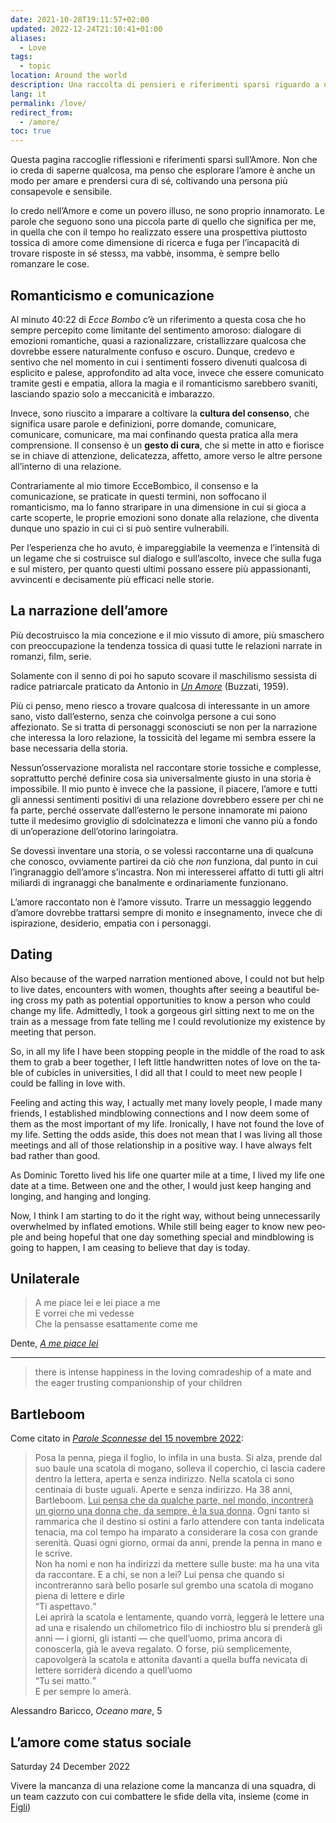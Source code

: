```yaml
---
date: 2021-10-28T19:11:57+02:00
updated: 2022-12-24T21:10:41+01:00
aliases:
  - Love
tags:
  - topic
location: Around the world
description: Una raccolta di pensieri e riferimenti sparsi riguardo a quella cosa che muove tutto ma di cui nessunə capisce un belin
lang: it
permalink: /love/
redirect_from:
  - /amore/
toc: true
---
```

Questa pagina raccoglie riflessioni e riferimenti sparsi sull’Amore. Non che io creda di saperne qualcosa, ma penso che esplorare l’amore è anche un modo per amare e prendersi cura di sé, coltivando una persona più consapevole e sensibile.

Io credo nell’Amore e come un povero illuso, ne sono proprio innamorato. Le parole che seguono sono una piccola parte di quello che significa per me, in quella che con il tempo ho realizzato essere una prospettiva piuttosto tossica di amore come dimensione di ricerca e fuga per l’incapacità di trovare risposte in sé stessз, ma vabbè, insomma, è sempre bello romanzare le cose.

## Romanticismo e comunicazione

Al minuto 40:22 di <cite>Ecce Bombo</cite> c’è un riferimento a questa cosa che ho sempre percepito come limitante del sentimento amoroso: dialogare di emozioni romantiche, quasi a razionalizzare, cristallizzare qualcosa che dovrebbe essere naturalmente confuso e oscuro. Dunque, credevo e sentivo che nel momento in cui i sentimenti fossero divenuti qualcosa di esplicito e palese, approfondito ad alta voce, invece che essere comunicato tramite gesti e empatia, allora la magia e il romanticismo sarebbero svaniti, lasciando spazio solo a meccanicità e imbarazzo.

Invece, sono riuscito a imparare a coltivare la **cultura del consenso**, che significa usare parole e definizioni, porre domande, comunicare, comunicare, comunicare, ma mai confinando questa pratica alla mera comprensione. Il consenso è un **gesto di cura**, che si mette in atto e fiorisce se in chiave di attenzione, delicatezza, affetto, amore verso le altre persone all’interno di una relazione.

Contrariamente al mio timore EcceBombico, il consenso e la comunicazione, se praticate in questi termini, non soffocano il romanticismo, ma lo fanno straripare in una dimensione in cui si gioca a carte scoperte, le proprie emozioni sono donate alla relazione, che diventa dunque uno spazio in cui ci si può sentire vulnerabili.

Per l’esperienza che ho avuto, è impareggiabile la veemenza e l’intensità di un legame che si costruisce sul dialogo e sull’ascolto, invece che sulla fuga e sul mistero, per quanto questi ultimi possano essere più appassionanti, avvincenti e decisamente più efficaci nelle storie.

## La narrazione dell’amore

Più decostruisco la mia concezione e il mio vissuto di amore, più smaschero con preoccupazione la tendenza tossica di quasi tutte le relazioni narrate in romanzi, film, serie.

Solamente con il senno di poi ho saputo scovare il maschilismo sessista di radice patriarcale praticato da Antonio in <cite>[Un Amore](https://it.wikipedia.org/wiki/Un_amore_(romanzo) '“Un Amore” su Wikipedia')</cite> (Buzzati, 1959).

Più ci penso, meno riesco a trovare qualcosa di interessante in un amore sano, visto dall’esterno, senza che coinvolga persone a cui sono affezionato. Se si tratta di personaggi sconosciuti se non per la narrazione che interessa la loro relazione, la tossicità del legame mi sembra essere la base necessaria della storia.

Nessun’osservazione moralista nel raccontare storie tossiche e complesse, soprattutto perché definire cosa sia universalmente giusto in una storia è impossibile. Il mio punto è invece che la passione, il piacere, l’amore e tutti gli annessi sentimenti positivi di una relazione dovrebbero essere per chi ne fa parte, perché osservate dall’esterno le persone innamorate mi paiono tutte il medesimo groviglio di sdolcinatezza e limoni che vanno più a fondo di un’operazione dell’otorino laringoiatra.

Se dovessi inventare una storia, o se volessi raccontarne una di qualcunə che conosco, ovviamente partirei da ciò che *non* funziona, dal punto in cui l’ingranaggio dell’amore s’incastra. Non mi interesserei affatto di tutti gli altri miliardi di ingranaggi che banalmente e ordinariamente funzionano.

L’amore raccontato non è l’amore vissuto. Trarre un messaggio leggendo d’amore dovrebbe trattarsi sempre di monito e insegnamento, invece che di ispirazione, desiderio, empatia con i personaggi.

<h2 lang='en'>Dating</h2>

<div lang='en'><p>Also because of the warped narration mentioned above, I could not but help to live dates, encounters with women, thoughts after seeing a beautiful being cross my path as potential opportunities to know a person who could change my life. Admittedly, I took a gorgeous girl sitting next to me on the train as a message from fate telling me I could revolutionize my existence by meeting that person.</p>

<p>So, in all my life I have been stopping people in the middle of the road to ask them to grab a beer together, I left little handwritten notes of love on the table of cubicles in universities, I did all that I could to meet new people I could be falling in love with.</p>

<p>Feeling and acting this way, I actually met many lovely people, I made many friends, I established mindblowing connections and I now deem some of them as the most important of my life. Ironically, I have not found the love of my life. Setting the odds aside, this does not mean that I was living all those meetings and all of those relationship in a positive way. I have always felt bad rather than good.</p>

<p>As Dominic Toretto lived his life one quarter mile at a time, I lived my life one date at a time. Between one and the other, I would just keep hanging and longing, and hanging and longing.</p>

<p>Now, I think I am starting to do it the right way, without being unnecessarily overwhelmed by inflated emotions. While still being eager to know new people and being hopeful that one day something special and mindblowing is going to happen, I am ceasing to believe that day is today.</p>
</div>

## Unilaterale

> A me piace lei e lei piace a me  
E vorrei che mi vedesse  
Che la pensasse esattamente come me

<p class='cite'>Dente, <cite><a href='https://musicbrainz.org/recording/4c810e40-877a-491d-9f2d-7c2d114776dc' hreflang='en' title='A me piace lei su MusicBrainz'>A me piace lei</a></cite></p>

---

<blockquote lang='en'><p>there is intense happiness in the loving comradeship of a mate and the eager trusting companionship of your children</p></blockquote>

## Bartleboom

Come citato in [<cite>Parole Sconnesse</cite> del <time datetime='2022-11-15'>15 novembre 2022</time>](https://tommi.space/amore-oggi '“L’amore oggi”'):

> Posa la penna, piega il foglio, lo infila in una busta. Si alza, prende dal suo baule una scatola di mogano, solleva il coperchio, ci lascia cadere dentro la lettera, aperta e senza indirizzo. Nella scatola ci sono centinaia di buste uguali. Aperte e senza indirizzo. Ha 38 anni, Bartleboom. <u>Lui pensa che da qualche parte, nel mondo, incontrerà un giorno una donna che, da sempre, è la sua donna</u>. Ogni tanto si rammarica che il destino si ostini a farlo attendere con tanta indelicata tenacia, ma col tempo ha imparato a considerare la cosa con grande serenità. Quasi ogni giorno, ormai da anni, prende la penna in mano e le scrive.  
> Non ha nomi e non ha indirizzi da mettere sulle buste: ma ha una vita da raccontare. E a chi, se non a lei? Lui pensa che quando si incontreranno sarà bello posarle sul grembo una scatola di mogano piena di lettere e dirle  
> <q>Ti aspettavo.</q>  
> Lei aprirà la scatola e lentamente, quando vorrà, leggerà le lettere una ad una e risalendo un chilometrico filo di inchiostro blu si prenderà gli anni — i giorni, gli istanti — che quell’uomo, prima ancora di conoscerla, già le aveva regalato. O forse, più semplicemente, capovolgerà la scatola e attonita davanti a quella buffa nevicata di lettere sorriderà dicendo a quell’uomo  
> <q>Tu sei matto.</q>  
> E per sempre lo amerà.

<p class='cite'>Alessandro Baricco, <cite>Oceano mare</cite>, 5</p>

## L’amore come status sociale

<p class='date'><time datetime='2022-12-24T10:48:40+01:00'>Saturday 24 December 2022</time></p>

Vivere la mancanza di una relazione come la mancanza di una squadra, di un team cazzuto con cui combattere le sfide della vita, insieme (come in [Figli](Figli.md))
